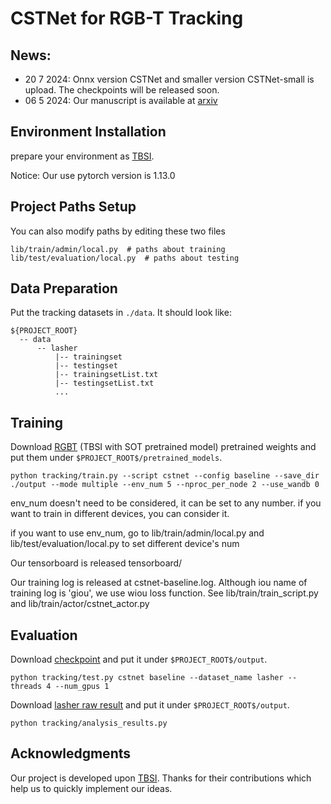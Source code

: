 # CSTNet for RGB-T Tracking

## News:

- 20 7 2024: Onnx version CSTNet and smaller version CSTNet-small is upload. The checkpoints will be released soon.
- 06 5 2024: Our manuscript is available at [arxiv](https://arxiv.org/abs/2405.03177)

## Environment Installation

prepare your environment as [TBSI](https://github.com/RyanHTR/TBSI).

Notice: Our use pytorch version is 1.13.0

## Project Paths Setup
You can also modify paths by editing these two files
```
lib/train/admin/local.py  # paths about training
lib/test/evaluation/local.py  # paths about testing
```

## Data Preparation
Put the tracking datasets in `./data`. It should look like:
```
${PROJECT_ROOT}
  -- data
      -- lasher
          |-- trainingset
          |-- testingset
          |-- trainingsetList.txt
          |-- testingsetList.txt
          ...
```

## Training
Download [RGBT](https://pan.baidu.com/share/init?surl=8MYRT4jkunIPklD02daFXA&pwd=y2rz) (TBSI with SOT pretrained model) pretrained weights and put them under `$PROJECT_ROOT$/pretrained_models`.

```
python tracking/train.py --script cstnet --config baseline --save_dir ./output --mode multiple --env_num 5 --nproc_per_node 2 --use_wandb 0
```

env_num doesn't need to be considered, it can be set to any number. if you want to train in different devices, you can consider it.

if you want to use env_num, go to lib/train/admin/local.py and lib/test/evaluation/local.py to set different device's num


Our tensorboard is released tensorboard/

Our training log is released at cstnet-baseline.log. 
Although iou name of training log is 'giou', we use wiou loss function. 
See lib/train/train_script.py and  lib/train/actor/cstnet_actor.py 


## Evaluation
Download [checkpoint](https://drive.google.com/file/d/1ybQorlpP-BQgsPAfJ-uGOJu_J_v42FUq/view?usp=drive_link) and put it under `$PROJECT_ROOT$/output`.

```
python tracking/test.py cstnet baseline --dataset_name lasher --threads 4 --num_gpus 1
```
Download [lasher raw result](https://drive.google.com/file/d/1I9wcCHfTBBcebXYOGU_-jHKs7gWP0VMY/view?usp=sharing) and put it under `$PROJECT_ROOT$/output`.

```
python tracking/analysis_results.py
```
## Acknowledgments
Our project is developed upon [TBSI](https://github.com/RyanHTR/TBSI). Thanks for their contributions which help us to quickly implement our ideas.


